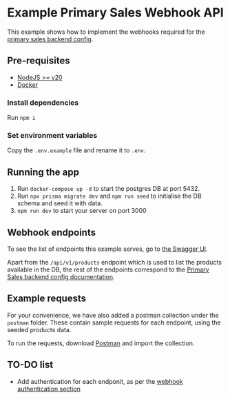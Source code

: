 # Example Primary Sales Webhook API

This example shows how to implement the webhooks required for the [primary sales backend config](https://docs.immutable.com/products/zkEVM/checkout/widgets/primary-sales/backend/byo).

## Pre-requisites

* [NodeJS >= v20](https://nodejs.org/en)
* [Docker](https://www.docker.com/)

### Install dependencies

Run `npm i`

### Set environment variables

Copy the `.env.example` file and rename it to `.env`.

## Running the app

1. Run `docker-compose up -d` to start the postgres DB at port 5432.
2. Run `npx prisma migrate dev` and `npm run seed` to initialise the DB schema and seed it with data.
3. `npm run dev` to start your server on port 3000

## Webhook endpoints

To see the list of endpoints this example serves, go to [the Swagger UI](http://localhost:3000/docs).

Apart from the `/api/v1/products` endpoint which is used to list the products available in the DB, the rest of the endpoints correspond to the [Primary Sales backend config documentation](https://docs.immutable.com/products/zkEVM/checkout/widgets/primary-sales/backend/byo).


## Example requests

For your convenience, we have also added a postman collection under the `postman` folder. These contain sample requests for each endpoint, using the seeded products data.

To run the requests, download [Postman](https://www.postman.com/) and import the collection.


## TO-DO list

* Add authentication for each endponit, as per the [webhook authentication section](https://docs.immutable.com/products/zkEVM/checkout/widgets/primary-sales/backend/byo#webhook-authentication)